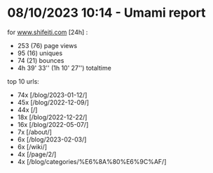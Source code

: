 # 08/10/2023 10:14 - Umami report
for www.shifeiti.com [24h] :

 - 253 (76) page views
 - 95 (16) uniques
 - 74 (21) bounces
 - 4h 39' 33'' (1h 10' 27'') totaltime


top 10 urls:
 - 74x [/blog/2023-01-12/]
 - 45x [/blog/2022-12-09/]
 - 44x [/]
 - 18x [/blog/2022-12-22/]
 - 16x [/blog/2022-05-07/]
 - 7x [/about/]
 - 6x [/blog/2023-02-03/]
 - 6x [/wiki/]
 - 4x [/page/2/]
 - 4x [/blog/categories/%E6%8A%80%E6%9C%AF/]


